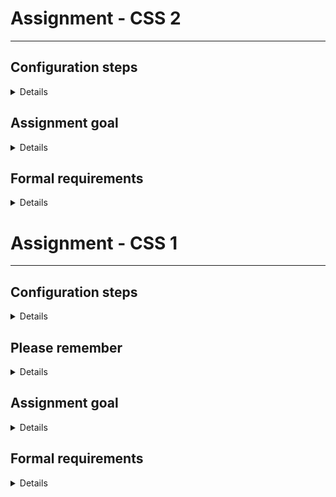 
# Assignment - CSS 2

***

## Configuration steps

<details>

* Create a new repository based on repository from CSS 1
* Nothing much changes here from

</details>

## Assignment goal

<details>

The goal of this assignment is to make your site more responsive, using media queries and other techniques, as well as to add a few elements to your application.

</details>

## Formal requirements

<details>

Your application should contain the following breakpoints, with adjustments listed below:

***IMPORTANT*** Measurements such as font height or weight, paddings, margins should be adjusted for **each breakpoint**. I leave these adjustments to your liking, as each project differs from others.

Listed below are only ***CHANGES*** - if something is not mentioned for a particular breakpoint, it should remain as-is (excluding properties mentioned by important notice above)

* 320px-768px
  * precisely 1 card per row
    * cards should now be horizontal
      * image should be on the left side
      * content and button remain in vertical orientation, as previously
  * Header navigation link list should be vertical instead of horizontal
  * Footer link lists should now be oriented vertically, one below the other
  * ***OPTIONAL*** Nav menu should become a hamburger menu - you can use some JS for this
  * ***OPTIONAL*** Should contain a floating button in bottom-right corner of the screen that shows the left panel mentioned in further steps, but on the right-hand side instead
* 769px-1200px
  * precisely 3 cards per row
  * Should contain a floating panel on the left-hand side of the screen, containing 4-5 buttons
* \> 1200px
  * precisely 3 cards per row
    * cards should now be horizontal
      * image should be on the right side
      * content and button remain in vertical orientation, as previously
    * cards, along with text, should accommodate very wide screens
  * Should contain a floating panel on the left-hand side of the screen, containing 4-5 buttons
* ***OPTIONAL*** If you feel comfortable with it, refactor your CSS to SASS
* ***OPTIONAL*** Make it so that when user enters print mode for your app, only the card list gets printed

</details>

# Assignment - CSS 1

***


## Configuration steps

<details>

* Fork this repository
* Clone your forked copy
* Run `yarn install` or similar to get this project's packages
* Configure your IDE to run Prettier with settings provided
    * Note: make sure Prettier runs for CSS and HTML, this might be disabled by default in Webstorm

</details>

## Please remember

<details>

* Use consistent commit messages `https://www.conventionalcommits.org/en/v1.0.0/`
* (Probably) the best source for technical information regarding this task: `https://developer.mozilla.org/en-US/`
* If you're hopelessly stuck for more than 20 or so minutes, don't hesitate to contact me
* HTML matters in this assignment, too. Try to use an appropriate tag for its function - f.e. `<header>` for a header and `<ul>` or `<ol>` for lists 
* Use your best stylistic judgment when it comes to creating elements described in formal requirements. Descriptions there are on the vague side on purpose - don't be afraid to make it pretty
* Anywhere in this project where a link is present - it does not have to lead anywhere, just be there for presentational purpose
* For any long-form text elements, use lorem ipsum
* Interactive elements should have hover and other applicable modifiers also styled
* Anywhere an image is mentioned, you can use a solid color or a gradient
* Styles should not be in a `<style>` tag, but in their own file

</details>

## Assignment goal

<details>

The goal of this assignment is to create a simple page using CSS and HTML that contains a header, a footer, and some content, using flexbox and BEM.

</details>

## Formal requirements

<details>

The page should contain the following elements:
* Header
  * Navigation bar
    * Should contain 3-5 links
  * Title image
    * HTML element with text styled to be in the middle of this image - your site name
* Main content
  * ***OPTIONAL TASK: use grid instead of flex for this part***
  * 11 cards, evenly distributed maximum 3 per row. Cards should consist of:
    * Card header image
    * Card title
    * Card content - a paragraph of text
    * "Details" button (should not do anything at this time)
* Footer
  * Two columns, 2-4 links each, oriented vertically

</details>
